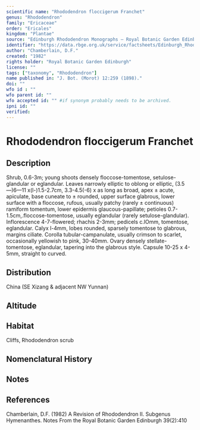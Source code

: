 ```yaml
---
scientific name: "Rhododendron floccigerum Franchet"
genus: "Rhododendron"
family: "Ericaceae"
order: "Ericales"
kingdom: "Plantae"
source: "Edinburgh Rhododendron Monographs – Royal Botanic Garden Edinburgh"
identifier: "https://data.rbge.org.uk/service/factsheets/Edinburgh_Rhododendron_Monographs.xhtml"
author: "Chamberlain, D.F."
created: "1982"
rights holder: "Royal Botanic Garden Edinburgh"
license: ""
tags: ["taxonomy", "Rhododendron"]
name published in: "J. Bot. (Morot) 12:259 (1898)."
doi: ""
wfo id : ""
wfo parent id: ""
wfo accepted id: "" #if synonym probably needs to be archived.                      
ipni id: ""
verified:
---
```


                       

# Rhododendron floccigerum Franchet

## Description
Shrub, 0.6-3m; young shoots densely floccose-tomentose, setulose-glandular or eglandular. Leaves narrowly elliptic to oblong or elliptic, (3.5—)6—11 x(l-)1.5-2.7cm, 3.3-4.5(-6) x as long as broad, apex ± acute, apiculate, base cuneate to ± rounded, upper surface glabrous, lower surface with a floccose, rufous, usually patchy (rarely ± continuous) ramiform tomentum, lower epidermis glaucous-papillate; petioles 0.7-1.5cm,.floccose-tomentose, usually eglandular (rarely setulose-glandular). Inflorescence 4-7-flowered; rhachis 2-3mm; pedicels c.lOmm, tomentose, eglandular. Calyx l-4mm, lobes rounded, sparsely tomentose to glabrous, margins ciliate. Corolla tubular-campanulate, usually crimson to scarlet, occasionally yellowish to pink, 30-40mm. Ovary densely stellate-tomentose, eglandular, tapering into the glabrous style. Capsule 10-25 x 4-5mm, straight to curved.

## Distribution
China (SE Xizang & adjacent NW Yunnan)

## Altitude


## Habitat
Cliffs, Rhododendron scrub

## Nomenclatural History

                       
## Notes


## References

Chamberlain, D.F. (1982) A Revision of Rhododendron II. Subgenus Hymenanthes. Notes From the Royal Botanic Garden Edinburgh 39(2):410
